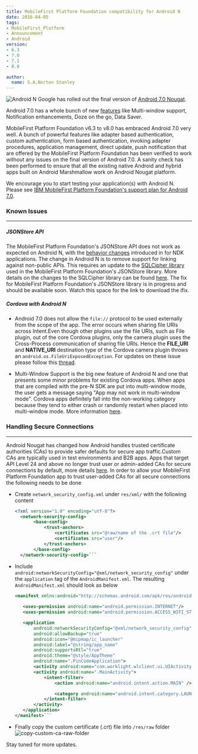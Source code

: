 ```yaml
---
title: MobileFirst Platform Foundation compatibility for Android N
date: 2016-04-05
tags:
- MobileFirst_Platform
- Announcement
- Android
version:
- 6.3
- 7.0
- 7.1
- 8.0

author:
  name: S.A.Norton Stanley
---
```

![Android N]({{site.baseurl}}/assets/blog/2016-04-05-mobilefirst-platform-compatibility-for-android-n/mfpcompatibilityandroidn.png)
Google has rolled out the final version of [Android 7.0 Nougat](http://android-developers.blogspot.in/2016/08/taking-final-wrapper-off-of-nougat.html). 

Android 7.0 has a whole bunch of new [features](https://www.android.com/versions/nougat-7-0/) like Multi-window support, Notification enhancements, Doze on the go, Data Saver.

MobileFirst Platform Foundation v6.3 to v8.0 has embraced Android 7.0 very well. A bunch of powerful features like adapter based authentication, custom authentication, form based authentication, invoking adapter procedures, application management, direct update, push notification that are offered by the MobileFirst Platform Foundation has been verified to work without any issues on the final version of Android 7.0. A sanity check has been performed to ensure that all the existing native Android and hybrid apps built on Android Marshmallow work on Android Nougat platform.

We encourage you to start testing your application(s) with Android N. Please see [IBM MobileFirst Platform Foundation's support plan for Android 7.0](https://mobilefirstplatform.ibmcloud.com/blog/2016/07/14/support-plan-for-android-n/).

### Known Issues
---
##### JSONStore API
   The MobileFirst Platform Foundation's JSONStore API does not work as expected on Android N, with the [behavior changes](https://developer.android.com/preview/behavior-changes.html#ndk) introduced in for NDK applications. The change in Android N is to remove support for linking against non-public APIs. This requires an update to the [SQLCipher library](https://www.zetetic.net/blog/2016/6/23/sqlcipher-android-release-n-support/) used in the MobileFirst Platform Foundation's JSONStore library. More details on the changes to the SQLCipher library can be found [here](https://discuss.zetetic.net/t/sqlcipher-for-android-upcoming-changes-for-android-n-and-coordinated-beta-test-request/1315). The fix for MobileFirst Platform Foundation's JSONStore library is in progress and should be available soon. Watch this space for the link to download the ifix.
   
##### Cordova with Android N   

* Android 7.0 does not allow the ``file://`` protocol to be used externally from the scope of the app. The error occurs when sharing file URIs across Intent.Even though other plugins use the file URIs, such as File plugin, out of the core Cordova plugins, only the camera plugin uses the Cross-Process communication of sharing file URIs. Hence the  **FILE_URI** and **NATIVE_URI** destination type of the Cordova camera plugin throws an ``android.os.FileUriExposedException``.
For updates on these issue please follow this [thread](https://issues.apache.org/jira/browse/CB-11625).

* Multi-Window Support is the big new feature of Android N and one that presents some minor problems for existing Cordova apps. When apps that are compiled with the pre-N SDK are put into multi-window mode, the user gets a message saying "App may not work in multi-window mode". Cordova apps definitely fall into the non-working category because they tend to either crash or randomly restart when placed into multi-window mode. More information [here](https://github.com/cordova/cordova-discuss/blob/master/proposals/android-n-support.md).

### Handling Secure Connections
---
Android Nougat has changed how Android handles trusted certificate authorities (CAs) to provide safer defaults for secure app traffic.Custom CAs are typically used in test environments and B2B apps. Apps that target API Level 24 and above no longer trust user or admin-added CAs for secure connections by default, more details [here](https://developer.android.com/preview/features/security-config.html). In order to allow your MobileFirst Platform Foundation app to trust user-added CAs for all secure connections the following needs to be done

  - Create ```network_security_config.xml``` under ```res/xml/``` with the following content
  	
  	 ```xml
  	 <?xml version="1.0" encoding="utf-8"?>
	   <network-security-config>
	        <base-config>
		        <trust-anchors>
			        <certificates src="@raw/name of the .crt file"/>
			        <certificates src="user"/>
		        </trust-anchors>
	        </base-config>
       </network-security-config>```
    

  - Include ``` android:networkSecurityConfig="@xml/network_security_config" ``` under the ``` application ``` tag of the ``` AndroidManifest.xml ```.  The resulting ``` AndroidManifest.xml ``` should look as below
      
  	 ```xml 
  	 <manifest xmlns:android="http://schemas.android.com/apk/res/android" package="sample.com.pincodeandroid">
	   
	    <uses-permission android:name="android.permission.INTERNET"/>
    	<uses-permission android:name="android.permission.ACCESS_WIFI_STATE"/>

	    <application
	        android:networkSecurityConfig="@xml/network_security_config"
	        android:allowBackup="true"
	        android:icon="@mipmap/ic_launcher"
	        android:label="@string/app_name"
	        android:supportsRtl="true"
	        android:theme="@style/AppTheme"
	        android:name=".PinCodeApplication">
	        <activity android:name="com.worklight.wlclient.ui.UIActivity" />
	        <activity android:name=".MainActivity">
	            <intent-filter>
	                <action android:name="android.intent.action.MAIN" />

	                <category android:name="android.intent.category.LAUNCHER" />
	            </intent-filter>
	        </activity>
	    </application>
     </manifest>```
     

  - Finally copy the custom certificate (.crt) file into ```/res/raw``` folder
    ![copy-custom-ca-raw-folder]({{site.baseurl}}/assets/blog/2016-04-05-mobilefirst-platform-compatibility-for-android-n/copy-custom-ca-raw-folder.png)


Stay tuned for more updates.